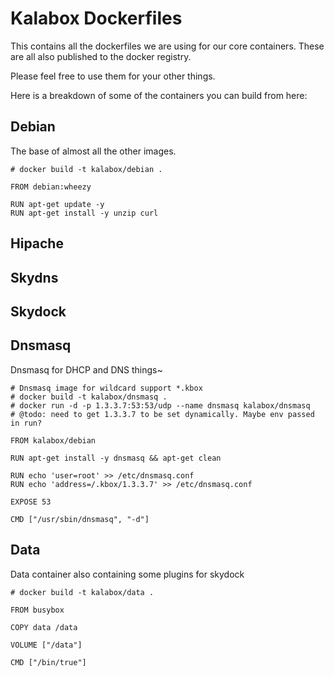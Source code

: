 Kalabox Dockerfiles
===================

This contains all the dockerfiles we are using for our core containers. These are all also published to the docker registry.

Please feel free to use them for your other things.

Here is a breakdown of some of the containers you can build from here:

## Debian

The base of almost all the other images.

```
# docker build -t kalabox/debian .

FROM debian:wheezy

RUN apt-get update -y
RUN apt-get install -y unzip curl
```

## Hipache

## Skydns

## Skydock

## Dnsmasq

Dnsmasq for DHCP and DNS things~

```
# Dnsmasq image for wildcard support *.kbox
# docker build -t kalabox/dnsmasq .
# docker run -d -p 1.3.3.7:53:53/udp --name dnsmasq kalabox/dnsmasq
# @todo: need to get 1.3.3.7 to be set dynamically. Maybe env passed in run?

FROM kalabox/debian

RUN apt-get install -y dnsmasq && apt-get clean

RUN echo 'user=root' >> /etc/dnsmasq.conf
RUN echo 'address=/.kbox/1.3.3.7' >> /etc/dnsmasq.conf

EXPOSE 53

CMD ["/usr/sbin/dnsmasq", "-d"]
```

## Data

Data container also containing some plugins for skydock

```
# docker build -t kalabox/data .

FROM busybox

COPY data /data

VOLUME ["/data"]

CMD ["/bin/true"]
```
